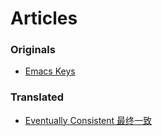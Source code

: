 Articles
====

### Originals

* [Emacs Keys](emacs-keys.md)

### Translated

* [Eventually Consistent 最终一致](eventually-consistent.md)